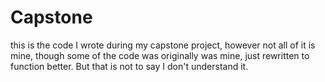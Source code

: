 # Capstone
this is the code I wrote during my capstone project, however not all of it is mine, though some of the code was originally was mine, just rewritten to function better. But that is not to say I don't understand it.



